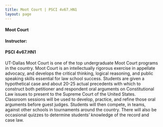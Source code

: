 ```yaml
---
title: Moot Court | PSCI 4v67.HN1
layout: page
---
```


#### Moot Court

#### Instructor:

#### PSCI 4v67.HN1

UT-Dallas Moot Court is one of the top undergraduate Moot Court programs in the country. Moot Court is an intellectually rigorous exercise in appellate advocacy, and develops the critical thinking, logical reasoning, and public speaking skills essential for law school success. Students are given a hypothetical case and about 20-25 actual precedents with which to construct both petitioner and respondent oral arguments on Constitutional Law issues to present to the Supreme Court of the United States.  Classroom sessions will be used to develop, practice, and refine those oral arguments before guest judges. Students will then compete, in teams, against other schools in tournaments around the country. There will also be occasional quizzes to determine students’ knowledge of the record and case law.
